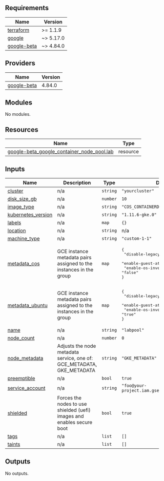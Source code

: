 <!-- BEGIN_TF_DOCS -->
## Requirements

| Name | Version |
|------|---------|
| <a name="requirement_terraform"></a> [terraform](#requirement\_terraform) | >= 1.1.9 |
| <a name="requirement_google"></a> [google](#requirement\_google) | ~> 5.17.0 |
| <a name="requirement_google-beta"></a> [google-beta](#requirement\_google-beta) | ~> 4.84.0 |

## Providers

| Name | Version |
|------|---------|
| <a name="provider_google-beta"></a> [google-beta](#provider\_google-beta) | 4.84.0 |

## Modules

No modules.

## Resources

| Name | Type |
|------|------|
| [google-beta_google_container_node_pool.lab](https://registry.terraform.io/providers/hashicorp/google-beta/latest/docs/resources/google_container_node_pool) | resource |

## Inputs

| Name | Description | Type | Default | Required |
|------|-------------|------|---------|:--------:|
| <a name="input_cluster"></a> [cluster](#input\_cluster) | n/a | `string` | `"yourcluster"` | no |
| <a name="input_disk_size_gb"></a> [disk\_size\_gb](#input\_disk\_size\_gb) | n/a | `number` | `10` | no |
| <a name="input_image_type"></a> [image\_type](#input\_image\_type) | n/a | `string` | `"COS_CONTAINERD"` | no |
| <a name="input_kubernetes_version"></a> [kubernetes\_version](#input\_kubernetes\_version) | n/a | `string` | `"1.11.6-gke.0"` | no |
| <a name="input_labels"></a> [labels](#input\_labels) | n/a | `map` | `{}` | no |
| <a name="input_location"></a> [location](#input\_location) | n/a | `string` | n/a | yes |
| <a name="input_machine_type"></a> [machine\_type](#input\_machine\_type) | n/a | `string` | `"custom-1-1"` | no |
| <a name="input_metadata_cos"></a> [metadata\_cos](#input\_metadata\_cos) | GCE instance metadata pairs assigned to the instances in the group | `map` | <pre>{<br>  "disable-legacy-endpoints": "true",<br>  "enable-guest-attributes": "false",<br>  "enable-os-inventory": "false"<br>}</pre> | no |
| <a name="input_metadata_ubuntu"></a> [metadata\_ubuntu](#input\_metadata\_ubuntu) | GCE instance metadata pairs assigned to the instances in the group | `map` | <pre>{<br>  "disable-legacy-endpoints": "true",<br>  "enable-guest-attributes": "true",<br>  "enable-os-inventory": "true"<br>}</pre> | no |
| <a name="input_name"></a> [name](#input\_name) | n/a | `string` | `"labpool"` | no |
| <a name="input_node_count"></a> [node\_count](#input\_node\_count) | n/a | `number` | `0` | no |
| <a name="input_node_metadata"></a> [node\_metadata](#input\_node\_metadata) | Adjusts the node metadata service, one of: GCE\_METADATA, GKE\_METADATA | `string` | `"GKE_METADATA"` | no |
| <a name="input_preemptible"></a> [preemptible](#input\_preemptible) | n/a | `bool` | `true` | no |
| <a name="input_service_account"></a> [service\_account](#input\_service\_account) | n/a | `string` | `"foo@your-project.iam.gserviceaccount.com"` | no |
| <a name="input_shielded"></a> [shielded](#input\_shielded) | Forces the nodes to use shielded (uefi) images and enables secure boot | `bool` | `true` | no |
| <a name="input_tags"></a> [tags](#input\_tags) | n/a | `list` | `[]` | no |
| <a name="input_taints"></a> [taints](#input\_taints) | n/a | `list` | `[]` | no |

## Outputs

No outputs.
<!-- END_TF_DOCS -->
